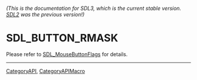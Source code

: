 ###### (This is the documentation for SDL3, which is the current stable version. [SDL2](https://wiki.libsdl.org/SDL2/) was the previous version!)
# SDL_BUTTON_RMASK

Please refer to [SDL_MouseButtonFlags](SDL_MouseButtonFlags) for details.

----
[CategoryAPI](CategoryAPI), [CategoryAPIMacro](CategoryAPIMacro)

